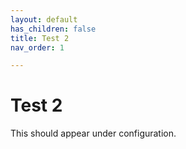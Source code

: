 ```yaml
---
layout: default
has_children: false
title: Test 2
nav_order: 1

---
```

# Test 2

This should appear under configuration.